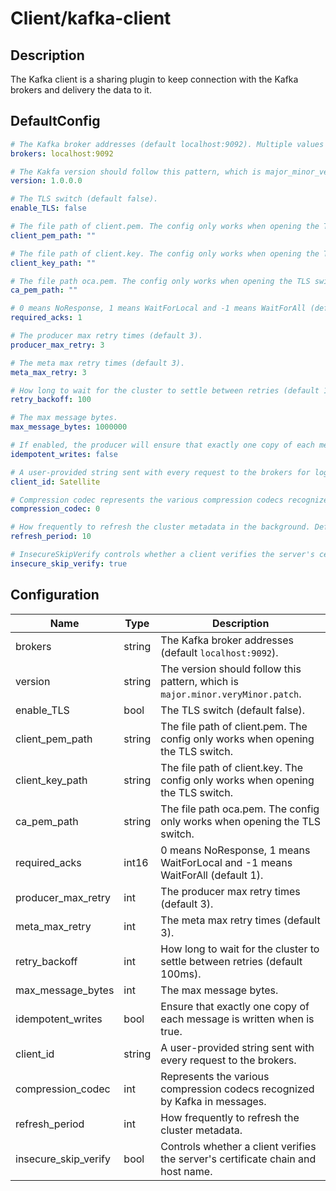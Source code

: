 # Client/kafka-client
## Description
The Kafka client is a sharing plugin to keep connection with the Kafka brokers and delivery the data to it.
## DefaultConfig
```yaml
# The Kafka broker addresses (default localhost:9092). Multiple values are separated by commas.
brokers: localhost:9092

# The Kakfa version should follow this pattern, which is major_minor_veryMinor_patch (default 1.0.0.0).
version: 1.0.0.0

# The TLS switch (default false).
enable_TLS: false

# The file path of client.pem. The config only works when opening the TLS switch.
client_pem_path: ""

# The file path of client.key. The config only works when opening the TLS switch.
client_key_path: ""

# The file path oca.pem. The config only works when opening the TLS switch.
ca_pem_path: ""

# 0 means NoResponse, 1 means WaitForLocal and -1 means WaitForAll (default 1).
required_acks: 1

# The producer max retry times (default 3).
producer_max_retry: 3

# The meta max retry times (default 3).
meta_max_retry: 3

# How long to wait for the cluster to settle between retries (default 100ms). Time unit is ms.
retry_backoff: 100

# The max message bytes.
max_message_bytes: 1000000

# If enabled, the producer will ensure that exactly one copy of each message is written (default false).
idempotent_writes: false

# A user-provided string sent with every request to the brokers for logging, debugging, and auditing purposes (default Satellite).
client_id: Satellite

# Compression codec represents the various compression codecs recognized by Kafka in messages. 0 : None, 1 : Gzip, 2 : Snappy, 3 : LZ4, 4 : ZSTD
compression_codec: 0

# How frequently to refresh the cluster metadata in the background. Defaults to 10 minutes. The unit is minute.
refresh_period: 10

# InsecureSkipVerify controls whether a client verifies the server's certificate chain and host name.
insecure_skip_verify: true
```
## Configuration
|Name|Type|Description|
|----|----|-----------|
| brokers | string | The Kafka broker addresses (default `localhost:9092`). |
| version | string | The version should follow this pattern, which is `major.minor.veryMinor.patch`. |
| enable_TLS | bool | The TLS switch (default false). |
| client_pem_path | string | The file path of client.pem. The config only works when opening the TLS switch. |
| client_key_path | string | The file path of client.key. The config only works when opening the TLS switch. |
| ca_pem_path | string | The file path oca.pem. The config only works when opening the TLS switch. |
| required_acks | int16 | 0 means NoResponse, 1 means WaitForLocal and -1 means WaitForAll (default 1). |
| producer_max_retry | int | The producer max retry times (default 3). |
| meta_max_retry | int | The meta max retry times (default 3). |
| retry_backoff | int | How long to wait for the cluster to settle between retries (default 100ms). |
| max_message_bytes | int | The max message bytes. |
| idempotent_writes | bool | Ensure that exactly one copy of each message is written when is true. |
| client_id | string | A user-provided string sent with every request to the brokers. |
| compression_codec | int | Represents the various compression codecs recognized by Kafka in messages. |
| refresh_period | int | How frequently to refresh the cluster metadata. |
| insecure_skip_verify | bool | Controls whether a client verifies the server's certificate chain and host name. |

